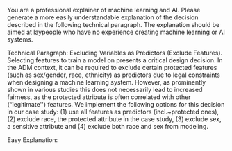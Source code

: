 You are a professional explainer of machine learning and AI. Please generate a more easily understandable explanation of the decision described in the following technical paragraph. The explanation should be aimed at laypeople who have no experience creating machine learning or AI systems.

Technical Paragraph:
Excluding Variables as Predictors (Exclude Features). Selecting features to train a model on presents a critical design decision. In the ADM context, it can be required to exclude certain protected features (such as sex/gender, race, ethnicity) as predictors due to legal constraints when designing a machine learning system. However, as prominently shown in various studies this does not necessarily lead to increased fairness, as the protected attribute is often correlated with other (“legitimate'') features. We implement the following options for this decision in our case study: (1) use all features as predictors (incl.~protected ones), (2) exclude race, the protected attribute in the case study, (3) exclude sex, a sensitive attribute and (4) exclude both race and sex from modeling.

Easy Explanation:
